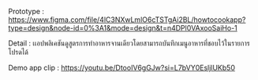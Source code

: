 Prototype : https://www.figma.com/file/4lC3NXwLmlO6cTSTgAi2BL/howtocookapp?type=design&node-id=0%3A1&mode=design&t=n4DPl0VAxooSaiHo-1

Detail : เเอปพลิเคชันดูสูตรการทำอาหารจานเดียวโดยสามารถบันทึกเมนูอาหารที่ชอบไว้ในรายการโปรดได้

Demo app clip : https://youtu.be/DtooIV6gGJw?si=L7bVY0EsljlUKb50

